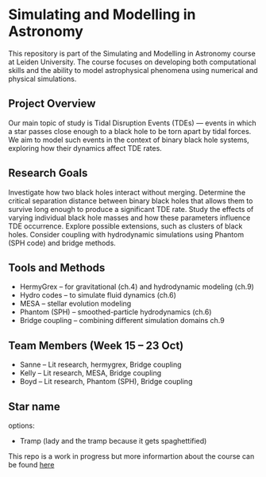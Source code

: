  # Simulating and Modelling in Astronomy
This repository is part of the Simulating and Modelling in Astronomy course at Leiden University.
The course focuses on developing both computational skills and the ability to model astrophysical phenomena using numerical and physical simulations.

## Project Overview
Our main topic of study is Tidal Disruption Events (TDEs) — events in which a star passes close enough to a black hole to be torn apart by tidal forces.
We aim to model such events in the context of binary black hole systems, exploring how their dynamics affect TDE rates.

## Research Goals
Investigate how two black holes interact without merging.
Determine the critical separation distance between binary black holes that allows them to survive long enough to produce a significant TDE rate.
Study the effects of varying individual black hole masses and how these parameters influence TDE occurrence.
Explore possible extensions, such as clusters of black holes. 
Consider coupling with hydrodynamic simulations using Phantom (SPH code) and bridge methods.

## Tools and Methods
- HermyGrex – for gravitational (ch.4) and hydrodynamic modeling (ch.9)
- Hydro codes – to simulate fluid dynamics (ch.6)
- MESA – stellar evolution modeling
- Phantom (SPH) – smoothed-particle hydrodynamics (ch.6)
- Bridge coupling – combining different simulation domains ch.9

## Team Members (Week 15 – 23 Oct)
- Sanne – Lit research, hermygrex, Bridge coupling
- Kelly – Lit research, MESA, Bridge coupling 
- Boyd – Lit research, Phantom (SPH), Bridge coupling

## Star name
options:
- Tramp (lady and the tramp because it gets spaghettified)

This repo is a work in progress but more informartion about the course can be found [here](https://studiegids.universiteitleiden.nl/en/courses/130588/simulation-and-modeling-in-astrophysics-amuse)
